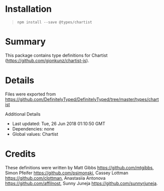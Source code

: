 # Installation
> `npm install --save @types/chartist`

# Summary
This package contains type definitions for Chartist (https://github.com/gionkunz/chartist-js).

# Details
Files were exported from https://github.com/DefinitelyTyped/DefinitelyTyped/tree/master/types/chartist

Additional Details
 * Last updated: Tue, 26 Jun 2018 01:10:50 GMT
 * Dependencies: none
 * Global values: Chartist

# Credits
These definitions were written by Matt Gibbs <https://github.com/mtgibbs>, Simon Pfeifer <https://github.com/psimonski>, Cassey Lottman <https://github.com/clottman>, Anastasiia Antonova <https://github.com/affilnost>, Sunny Juneja <https://github.com/sunnyrjuneja>.
